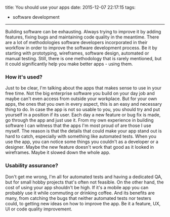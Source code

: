 title: You should use your apps
date: 2015-12-07 22:17:15
tags:
- software development
---
Building software can be exhausting. Always trying to improve it by adding features, fixing bugs and maintaining code quality in the meantime. There are a lot of methodologies software developers incorporated in their workflow in order to improve the software development process. Be it by starting with prototyping, wireframes, software design, automated or manual testing. Still, there is one methodology that is rarely mentioned, but it could significantly help you make better apps - using them.
<!--more-->

### How it's used?

Just to be clear, I'm talking about the apps that makes sense to use in your free time. Not the big enterprise software you build on your day job and maybe can't even access from outside your workplace. But for your own apps, the ones that you own in every aspect, this is an easy and necessary thing to do. In case the app is not so usable to you, you should try and put yourself in a position if its user. Each day a new feature or bug fix is made, go through the app and just use it. From my own experience in building software I can witness that the apps I'm most proud of are those I use myself. The reason is that the details that could make your app stand out is hard to catch, especially with something like automated tests. When you use the app, you can notice some things you couldn't as a developer or a designer. Maybe the new feature doesn't work that good as it looked in wireframes. Maybe it slowed down the whole app.

### Usability assurance? 

Don't get me wrong, I'm all for automated tests and having a dedicated QA, but for small hobby projects that's often not feasible. On the other hand, the cost of using your app shouldn't be high. If it's a mobile app you can probably use it while commuting or drinking coffee. And its benefits are many, from catching the bugs that neither automated tests nor testers could, to getting new ideas on how to improve the app. Be it a feature, UX, UI or code quality improvement. 